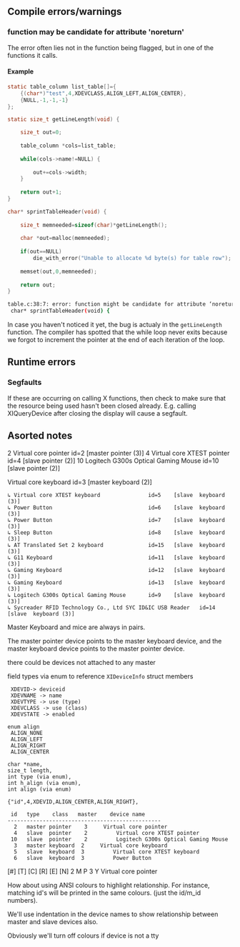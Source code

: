 ## Compile errors/warnings
### function may be candidate for attribute 'noreturn'
The error often lies not in the function being flagged, but in one of the functions it calls.

#### Example

```C
static table_column list_table[]={
	{(char*)"test",4,XDEVCLASS,ALIGN_LEFT,ALIGN_CENTER},
	{NULL,-1,-1,-1}
};

static size_t getLineLength(void) {

	size_t out=0;
	
	table_column *cols=list_table;
	
	while(cols->name!=NULL) {
		
		out+=cols->width;
	}
	
	return out+1;
}

char* sprintTableHeader(void) {
	
	size_t memneeded=sizeof(char)*getLineLength();
	
	char *out=malloc(memneeded);
	
	if(out==NULL)
		die_with_error("Unable to allocate %d byte(s) for table row");
	
	memset(out,0,memneeded);
	
	return out;
}
```

```bash
table.c:38:7: error: function might be candidate for attribute ‘noreturn’ [-Werror=suggest-attribute=noreturn]
 char* sprintTableHeader(void) {
```

In case you haven't noticed it yet, the bug is actualy in the `getLineLength` function. The compiler has spotted that the while loop never exits because we forgot to increment the pointer at the end of each iteration of the loop.

## Runtime errors
### Segfaults
If these are occurring on calling X functions, then check to make sure that the resource being used hasn't been closed 
already. E.g. calling XIQueryDevice after closing the display will cause a segfault.

## Asorted notes
   2 Virtual core pointer                          id=2    [master pointer  (3)]
   4 Virtual core XTEST pointer                id=4    [slave  pointer  (2)]
  10 Logitech G300s Optical Gaming Mouse       id=10   [slave  pointer  (2)]
  
  
  Virtual core keyboard                         id=3    [master keyboard (2)]
  
    ↳ Virtual core XTEST keyboard               id=5    [slave  keyboard (3)]
    ↳ Power Button                              id=6    [slave  keyboard (3)]
    ↳ Power Button                              id=7    [slave  keyboard (3)]
    ↳ Sleep Button                              id=8    [slave  keyboard (3)]
    ↳ AT Translated Set 2 keyboard              id=15   [slave  keyboard (3)]
    ↳ G11 Keyboard                              id=11   [slave  keyboard (3)]
    ↳ Gaming Keyboard                           id=12   [slave  keyboard (3)]
    ↳ Gaming Keyboard                           id=13   [slave  keyboard (3)]
    ↳ Logitech G300s Optical Gaming Mouse       id=9    [slave  keyboard (3)]
    ↳ Sycreader RFID Technology Co., Ltd SYC ID&IC USB Reader   id=14   [slave  keyboard (3)]

Master Keyboard and mice are always in pairs.

The master pointer device points to the master keyboard device, 
and the master keyboard device points to the master pointer device.

there could be devices not attached to any master

field types via enum to reference `XIDeviceInfo` struct members

```
 XDEVID-> deviceid
 XDEVNAME -> name
 XDEVTYPE -> use (type)
 XDEVCLASS -> use (class)
 XDEVSTATE -> enabled
 
enum align
 ALIGN_NONE
 ALIGN_LEFT
 ALIGN_RIGHT
 ALIGN_CENTER

char *name,
size_t length,
int type (via enum),
int h_align (via enum),
int align (via enum)

{"id",4,XDEVID,ALIGN_CENTER,ALIGN_RIGHT},
```

```
 id   type    class   master    device name
------------------------------------------------
  2   master pointer    3     Virtual core pointer
  4   slave  pointer    2         Virtual core XTEST pointer
 10   slave  pointer    2         Logitech G300s Optical Gaming Mouse
  3   master keyboard  2     Virtual core keyboard
  5   slave  keyboard  3         Virtual core XTEST keyboard
  6   slave  keyboard  3         Power Button
```

[#] [T] [C] [R] [E] [N]
 2   M   P   3   Y   Virtual core pointer
 
How about using ANSI colours to highlight relationship.
For instance, matching id's will be printed in the same
colours. (just the id/m_id numbers).

We'll use indentation in the device names to show relationship between master
and slave devices also.


Obviously we'll turn off colours if device is not a tty

